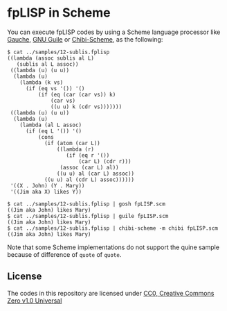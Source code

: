 # fpLISP in Scheme

You can execute fpLISP codes by using a Scheme language processor like [Gauche](http://practical-scheme.net/gauche/), [GNU Guile](https://www.gnu.org/software/guile/) or [Chibi-Scheme](http://synthcode.com/wiki/chibi-scheme), as the following:

```
$ cat ../samples/12-sublis.fplisp 
((lambda (assoc sublis al L)
   (sublis al L assoc))
 ((lambda (u) (u u))
  (lambda (u)
    (lambda (k vs)
      (if (eq vs '()) '()
          (if (eq (car (car vs)) k)
              (car vs)
              ((u u) k (cdr vs)))))))
 ((lambda (u) (u u))
  (lambda (u)
    (lambda (al L assoc)
      (if (eq L '()) '()
          (cons
            (if (atom (car L))
                ((lambda (r)
                   (if (eq r '())
                       (car L) (cdr r)))
                 (assoc (car L) al))
                ((u u) al (car L) assoc))
            ((u u) al (cdr L) assoc))))))
 '((X . John) (Y . Mary))
 '((Jim aka X) likes Y))

$ cat ../samples/12-sublis.fplisp | gosh fpLISP.scm
((Jim aka John) likes Mary)
$ cat ../samples/12-sublis.fplisp | guile fpLISP.scm
((Jim aka John) likes Mary)
$ cat ../samples/12-sublis.fplisp | chibi-scheme -m chibi fpLISP.scm
((Jim aka John) likes Mary)
```
Note that some Scheme implementations do not support the quine sample because of difference of `quote` of `quote`.

## License

The codes in this repository are licensed under [CC0, Creative Commons Zero v1.0 Universal](https://creativecommons.org/publicdomain/zero/1.0/)
